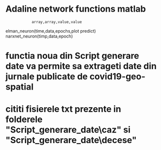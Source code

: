 
# Adaline network functions matlab 

                array,array,value,value
   elman_neuron(time,data,epochs,plot predict)<br>
   narxnet_neuron(timp,data,epoch)

# functia noua din Script generare date va permite sa extrageti date din jurnale publicate de covid19-geo-spatial
#   cititi fisierele txt prezente in folderele  "Script_generare_date\caz" si "Script_generare_date\decese" 
